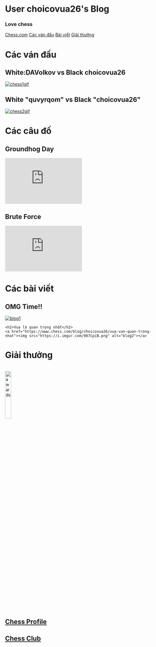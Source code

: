 <!DOCTYPE html>
<html>
<html dir="ltr" lang="vi"></html>
<head>
	<meta name="viewport" content="width=device-width, initial-scale=1.0">	
	<title>My chess blog</title>	
	<link rel="stylesheet" href="https://www.chess.com">
</head>

<body>
<!--include js and css-->
<link rel="stylesheet" href="chess.css">
<script type="text/javascript" src="chess.js"></script>	
<!--end include-->
<div class="header">
	<h1>User choicovua26's Blog</h1>
	<h3>Love chess</h3>
</div>
<div class="navMenu">
	<a href="https://www.chess.com" target="_blank">Chess.com</a>	
		<a href="#h1" >Các ván đấu</a>
		<a href="#h2" >Bài viết</a>	
		<a href="https://www.chess.com/awards/choicovua26">Giải thưởng</a>
</div>
<h1 id="h1">Các ván đấu</h1>
<div>
	<h2>White:DAVolkov vs Black choicovua26</h2>
	<a href="https://www.chess.com/emboard?id=8488783"><img src="https://i.imgur.com/D6Cqvxb.gif" alt="chess1gif"></a>
<div class="coloumn">	
	<h2>White "quvyrqom" vs Black "choicovua26"</h2>
	<a href="https://www.chess.com/game/live/16559750587"><img src="https://i.imgur.com/KvXjQUE.gif" alt="chess2gif"></a>
</div>
</div>

<h1>Các câu đố</h1>
<div>
	<h2>Groundhog Day</h2>
	<iframe id="8488687" allowtransparency="true" frameborder="0" style="width:50%;border:none;" src="https://www.chess.com/emboard?id=8488687"></iframe><script>window.addEventListener("message",e=>{e['data']&&"8488687"===e['data']['id']&&document.getElementById(`${e['data']['id']}`)&&(document.getElementById(`${e['data']['id']}`).style.height=`${e['data']['frameHeight']+30}px`)});</script>
	<h2>Brute Force</h2>
	<iframe id="8488935" allowtransparency="true" frameborder="0" style="width:50%;border:none;" src="https://www.chess.com/emboard?id=8488935"></iframe><script>window.addEventListener("message",e=>{e['data']&&"8488935"===e['data']['id']&&document.getElementById(`${e['data']['id']}`)&&(document.getElementById(`${e['data']['id']}`).style.height=`${e['data']['frameHeight']+30}px`)});</script>
</div>
<h1 id="h2">Các bài viết</h1>
<div>
	<h2>OMG Time!!</h2>
	<a href="https://www.chess.com/vi/blog/choicovua26/qua-nhanh-qua-nguy-hiem"><img src="https://i.imgur.com/5iuoy9s.png" alt="blog1"></a>

	<h2>Vua là quan trọng nhất</h2>
	<a href="https://www.chess.com/blog/choicovua26/vua-van-quan-trong-nhat"><img src="https://i.imgur.com/987CpiB.png" alt="blog2"></a>
</div>
<div>
	<h1>Giải thưởng</h1><br>
	<a href="https://www.chess.com/awards/choicovua26"><img width="20%" alt="awards" src="https://i.imgur.com/YrEL6Ik.png" /></a>	

<!--contact-->
<div class="block">
	<h2><a href="https://www.chess.com/member/choicovua26" target="_blank"  >Chess Profile</a></br></h2>
</div>
<div class="block">
	<h2><a href="https://www.chess.com/club/viet-nam-chess-3" target="_blank">Chess Club</a>
</div>
</body>
</html
